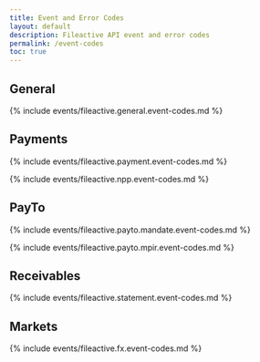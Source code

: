 ```yaml
---
title: Event and Error Codes
layout: default
description: Fileactive API event and error codes
permalink: /event-codes
toc: true
---
```


## General
{% include events/fileactive.general.event-codes.md %}

## Payments
{% include events/fileactive.payment.event-codes.md %}

{% include events/fileactive.npp.event-codes.md %}

## PayTo
{% include events/fileactive.payto.mandate.event-codes.md %}

{% include events/fileactive.payto.mpir.event-codes.md %}

## Receivables

{% include events/fileactive.statement.event-codes.md %}

## Markets

{% include events/fileactive.fx.event-codes.md %}